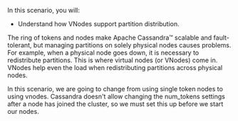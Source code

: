 In this scenario, you will:

* Understand how VNodes support partition distribution.

The ring of tokens and nodes make Apache Cassandra™ scalable and fault-tolerant, but managing partitions on solely physical nodes causes problems. For example, when a physical node goes down, it is necessary to redistribute partitions. This is where virtual nodes (or VNodes) come in. VNodes help even the load when redistributing partitions across physical nodes.

In this scenario, we are going to change from using single token nodes to using vnodes. Cassandra doesn't allow changing the num_tokens settings after a node has joined the cluster, so we must set this up before we start our nodes.